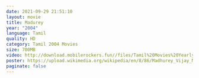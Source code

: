 ```yaml
---
date: 2021-09-29 21:51:10
layout: movie
title: Madurey
year: "2004"
language: Tamil
quality: HD
category: Tamil 2004 Movies
size: 700MB
video: http://download.mobilerockers.fun//files/Tamil%20Movies%20Yearly%20Collections/Tamil%202004%20Collections/Madurey%20(2004)/Madurey%20(2004)%20DVDRip/Madurey%20(2004)%20DVDRip%20Single%20Part.mp4
poster: https://upload.wikimedia.org/wikipedia/en/8/86/Madhurey_Vijay_Movie.jpg
paginate: false
---
```

